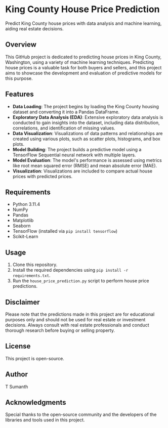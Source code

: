 # King County House Price Prediction
Predict King County house prices with data analysis and machine learning, aiding real estate decisions.

## Overview

This GitHub project is dedicated to predicting house prices in King County, Washington, using a variety of machine learning techniques. Predicting house prices is a valuable task for both buyers and sellers, and this project aims to showcase the development and evaluation of predictive models for this purpose.

## Features

- **Data Loading**: The project begins by loading the King County housing dataset and converting it into a Pandas DataFrame.
- **Exploratory Data Analysis (EDA)**: Extensive exploratory data analysis is conducted to gain insights into the dataset, including data distribution, correlations, and identification of missing values.
- **Data Visualization**: Visualizations of data patterns and relationships are created using various plots, such as scatter plots, histograms, and box plots.
- **Model Building**: The project builds a predictive model using a TensorFlow Sequential neural network with multiple layers.
- **Model Evaluation**: The model's performance is assessed using metrics like root mean squared error (RMSE) and mean absolute error (MAE).
- **Visualization**: Visualizations are included to compare actual house prices with predicted prices.

## Requirements

- Python 3.11.4
- NumPy
- Pandas
- Matplotlib
- Seaborn
- TensorFlow (installed via `pip install tensorflow`)
- Scikit-Learn

## Usage

1. Clone this repository.
2. Install the required dependencies using `pip install -r requirements.txt`.
3. Run the `house_price_prediction.py` script to perform house price predictions.

## Disclaimer

Please note that the predictions made in this project are for educational purposes only and should not be used for real estate or investment decisions. Always consult with real estate professionals and conduct thorough research before buying or selling property.

## License

This project is open-source.

## Author

T Sumanth

## Acknowledgments

Special thanks to the open-source community and the developers of the libraries and tools used in this project.
